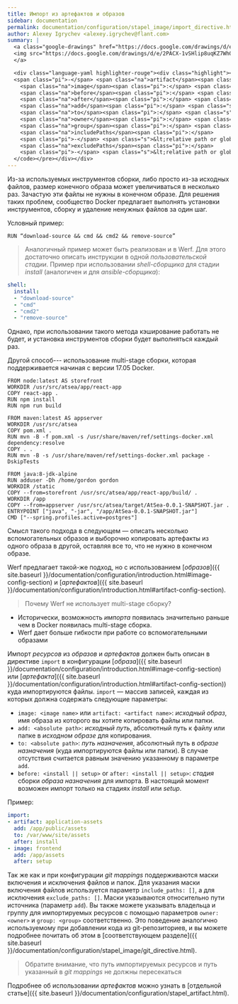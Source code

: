 ```yaml
---
title: Импорт из артефактов и образов
sidebar: documentation
permalink: documentation/configuration/stapel_image/import_directive.html
author: Alexey Igrychev <alexey.igrychev@flant.com>
summary: |
  <a class="google-drawings" href="https://docs.google.com/drawings/d/e/2PACX-1vSHlip8uqKZ7Wh00abw6kuh0_3raMr-g1LcLjgRDgztHVIHbY2V-_qp7zZ0GPeN46LKoqb-yMhfaG-l/pub?w=2031&amp;h=144" data-featherlight="image">
  <img src="https://docs.google.com/drawings/d/e/2PACX-1vSHlip8uqKZ7Wh00abw6kuh0_3raMr-g1LcLjgRDgztHVIHbY2V-_qp7zZ0GPeN46LKoqb-yMhfaG-l/pub?w=1016&amp;h=72">
  </a>

  <div class="language-yaml highlighter-rouge"><div class="highlight"><pre class="highlight"><code><span class="na">import</span><span class="pi">:</span>
  <span class="pi">-</span> <span class="na">artifact</span><span class="pi">:</span> <span class="s">&lt;artifact name&gt;</span>
    <span class="na">image</span><span class="pi">:</span> <span class="s">&lt;image name&gt;</span>
    <span class="na">before</span><span class="pi">:</span> <span class="s">&lt;install || setup&gt;</span>
    <span class="na">after</span><span class="pi">:</span> <span class="s">&lt;install || setup&gt;</span>
    <span class="na">add</span><span class="pi">:</span> <span class="s">&lt;absolute path&gt;</span>
    <span class="na">to</span><span class="pi">:</span> <span class="s">&lt;absolute path&gt;</span>
    <span class="na">owner</span><span class="pi">:</span> <span class="s">&lt;owner&gt;</span>
    <span class="na">group</span><span class="pi">:</span> <span class="s">&lt;group&gt;</span>
    <span class="na">includePaths</span><span class="pi">:</span>
    <span class="pi">-</span> <span class="s">&lt;relative path or glob&gt;</span>
    <span class="na">excludePaths</span><span class="pi">:</span>
    <span class="pi">-</span> <span class="s">&lt;relative path or glob&gt;</span>
  </code></pre></div></div>
---
```


Из-за используемых инструментов сборки, либо просто из-за исходных файлов, размер конечного образа может увеличиваться в несколько раз. Зачастую эти файлы не нужны в конечном образе. Для решения таких проблем, сообщество Docker предлагает выполнять установки инструментов, сборку и удаление ненужных файлов за один шаг.

Условный пример:
```
RUN “download-source && cmd && cmd2 && remove-source”
```

> Аналогичный пример может быть реализован и в Werf. Для этого достаточно описать инструкции в одной _пользовательской стадии_. Пример при использовании _shell-сборщика_ для стадии _install_ (аналогичен и для _ansible-сборщика_):
```yaml
shell:
  install:
  - "download-source"
  - "cmd"
  - "cmd2"
  - "remove-source"
```

Однако, при использовании такого метода кэширование работать не будет, и установка инструментов сборки будет выполняться каждый раз.

Другой способ--- использование multi-stage сборки, которая поддерживается начиная с версии 17.05 Docker.

```
FROM node:latest AS storefront
WORKDIR /usr/src/atsea/app/react-app
COPY react-app .
RUN npm install
RUN npm run build

FROM maven:latest AS appserver
WORKDIR /usr/src/atsea
COPY pom.xml .
RUN mvn -B -f pom.xml -s /usr/share/maven/ref/settings-docker.xml dependency:resolve
COPY . .
RUN mvn -B -s /usr/share/maven/ref/settings-docker.xml package -DskipTests

FROM java:8-jdk-alpine
RUN adduser -Dh /home/gordon gordon
WORKDIR /static
COPY --from=storefront /usr/src/atsea/app/react-app/build/ .
WORKDIR /app
COPY --from=appserver /usr/src/atsea/target/AtSea-0.0.1-SNAPSHOT.jar .
ENTRYPOINT ["java", "-jar", "/app/AtSea-0.0.1-SNAPSHOT.jar"]
CMD ["--spring.profiles.active=postgres"]
```

Смысл такого подхода в следующем — описать несколько вспомогательных образов и выборочно копировать артефакты из одного образа в другой, оставляя все то, что не нужно в конечном образе.

Werf предлагает такой-же подход, но с использованием [_образов_]({{ site.baseurl }}/documentation/configuration/introduction.html#image-config-section) и  [_артефактов_]({{ site.baseurl }}/documentation/configuration/introduction.html#artifact-config-section).

> Почему Werf не использует multi-stage сборку?
* Исторически, возможность _импорта_ появилась значительно раньше чем в Docker появилась multi-stage сборка.
* Werf дает больше гибкости при работе со вспомогательными образами

Импорт _ресурсов_ из _образов_ и _артефактов_ должен быть описан в директиве `import` в конфигурации [_образа_]({{ site.baseurl }}/documentation/configuration/introduction.html#image-config-section) или [_артефакта_]({{ site.baseurl }}/documentation/configuration/introduction.html#artifact-config-section)) куда импортируются файлы. `import` — массив записей, каждая из которых должна содержать следующие параметры:

- `image: <image name>` или `artifact: <artifact name>`: _исходный образ_, имя образа из которого вы хотите копировать файлы или папки.
- `add: <absolute path>`: _исходный путь_, абсолютный путь к файлу или папке в _исходном образе_ для копирования.
- `to: <absolute path>`: _путь назначения_, абсолютный путь в _образе назначения_ (куда импортируются файлы или папки). В случае отсутствия считается равным значению указанному в параметре `add`.
- `before: <install || setup>` or `after: <install || setup>`: _стадия_ сборки _образа назначения_ для импорта. В настоящий момент возможен импорт только на стадиях _install_ или _setup_.

Пример:
```yaml
import:
- artifact: application-assets
  add: /app/public/assets
  to: /var/www/site/assets
  after: install
- image: frontend
  add: /app/assets
  after: setup
```

Так же как и при конфигурации _git mappings_ поддерживаются маски включения и исключения файлов и папок. 
Для указания маски включения файлов используется параметр `include_paths: []`, а для исключения `exclude_paths: []`. Маски указываются относительно пути источника (параметр `add`). 
Вы также можете указывать владельца и группу для импортируемых ресурсов с помощью параметров `owner: <owner>` и `group: <group>` соответственно. 
Это поведение аналогично используемому при добавлении кода из git-репозиториев, и вы можете подробнее почитать об этом в [соответствующем разделе]({{ site.baseurl }}/documentation/configuration/stapel_image/git_directive.html).

> Обратите внимание, что путь импортируемых ресурсов и путь указанный в _git mappings_ не должны пересекаться

Подробнее об использовании _артефактов_ можно узнать в [отдельной статье]({{ site.baseurl }}/documentation/configuration/stapel_artifact.html).
